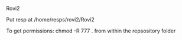 Rovi2


Put resp at /home/resps/rovi2/Rovi2

To get permissions: chmod -R 777 .
from within the repsository folder


